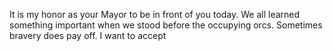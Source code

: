 It is my honor as your Mayor to be in front of you today. We all learned something important when we stood before the occupying orcs. Sometimes bravery does pay off. I want to accept 

